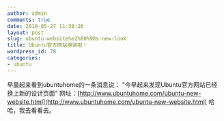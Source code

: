 ```yaml
---
author: admin
comments: true
date: 2010-05-27 11:38:26
layout: post
slug: ubuntu-website%e2%80%98s-new-look
title: Ubuntu官方网站换装啦！
wordpress_id: 78
categories:
- ubuntu
---
```


早晨起来看到ubuntuhome的一条消息说： "今早起来发现Ubuntu官方网站已经换上新的设计页面" 网址：[http://www.ubuntuhome.com/ubuntu-new-website.html](http://www.ubuntuhome.com/ubuntu-new-website.html) 哈哈，我去看看去。

